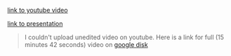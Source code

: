 [link to youtube video](https://youtu.be/NiF_r4S_XKE)

[link to presentation](https://rolling-scopes-school.github.io/ashtotakoe-JSFE2023Q1/presentation-slides/)

> I couldn't upload unedited video on youtube. Here is a link for full (15 minutes 42 seconds) video on [google disk](https://drive.google.com/file/d/195l4VrF2lmZ57nlME7WeVkLKAWnXJhcj/view?usp=drive_link)